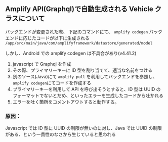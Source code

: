 ## Amplify API(Graphql)で自動生成される Vehicle クラスについて

バックエンドが変更された際、
下記のコマンドにて、
`amplify codegen`
バックエンドに応じたコードが以下に生成される
`/app/src/main/java/com/amplifyframework/datastore/generated/model`

しかし、Android での amplify codegen は不具合があり(v4.41.2)

1. javascript で Graphql を作成
2. その際、プライマリーキーに ID 型を割り当てて、適当な名前をつける
3. 別のソース(Java)にて `amplify pull` を利用してバックエンドを参照し、`amplify codegen`にてコードを作成する
4. プライマリーキーを利用して API を呼び出そうとすると、ID 型は UUID のフォーマットでないとだめ、といったエラーを生成したコードから吐かれる
5. エラーを吐く箇所をコメントアウトすると動作する。

### 原因：

Javascript では ID 型に UUID の制限が無いのに対し、Java では UUID の制限がある、という一貫性のなさから生じていると思われる
